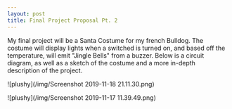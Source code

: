 ```yaml
---
layout: post
title: Final Project Proposal Pt. 2
---
```


My final project will be a Santa Costume for my french Bulldog. The costume will display lights when a switched is turned on, and based off the temperature, will emit "Jingle Bells" from a buzzer. Below is a circuit diagram, as well as a sketch of the costume and a more in-depth description of the project.

![plushy](/img/Screenshot 2019-11-18 21.11.30.png)

![plushy](/img/Screenshot 2019-11-17 11.39.49.png)
